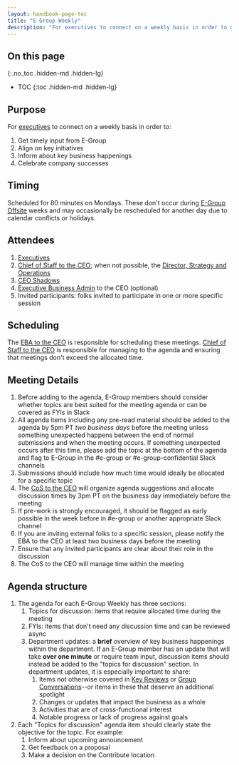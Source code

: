 ```yaml
---
layout: handbook-page-toc
title: "E-Group Weekly"
description: "For executives to connect on a weekly basis in order to get timely input from E-Group, align on key initiatives, inform about key business happenings and celebrate company successes."
---
```


## On this page
{:.no_toc .hidden-md .hidden-lg}

- TOC
{:toc .hidden-md .hidden-lg}

## Purpose

For [executives](/company/team/structure/#executives) to connect on a weekly basis in order to:

1. Get timely input from E-Group
1. Align on key initiatives
1. Inform about key business happenings 
1. Celebrate company successes

## Timing
Scheduled for 80 minutes on Mondays. These don't occur during 
[E-Group Offsite](/company/offsite/)
weeks and may occasionally be rescheduled for another day due to calendar conflicts or holidays. 

## Attendees
1. [Executives](/company/team/structure/#executives)
1. [Chief of Staff to the CEO](/job-families/chief-executive-officer/chief-of-staff/); when not possible, the [Director, Strategy and Operations](/job-families/chief-executive-officer/strategy-and-operations/)
1. [CEO Shadows](/handbook/ceo/shadow/)
1. [Executive Business Admin](/handbook//eba/#executive-business-administrator-team) to the CEO (optional)
1. Invited participants: folks invited to participate in one or more specific session

## Scheduling
The [EBA to the CEO](https://about.gitlab.com/handbook/eba/#executive-business-administrator-team) is responsible for scheduling these meetings. [Chief of Staff to the CEO](https://about.gitlab.com/job-families/chief-executive-officer/chief-of-staff/#directed-work) is responsible for managing to the agenda and ensuring that meetings don't exceed the allocated time. 

## Meeting Details
1. Before adding to the agenda, E-Group members should consider whether topics are best suited for the meeting agenda or can be covered as FYIs in Slack
1. All agenda items including any pre-read material should be added to the agenda by 5pm PT *two business days* before the meeting unless something unexpected happens between the end of normal submissions and when the meeting occurs. If something unexpected occurs after this time, please add the topic at the bottom of the agenda and flag to E-Group in the #e-group or #e-group-confidential Slack channels
1. Submissions should include how much time would ideally be allocated for a specific topic 
1. The [CoS to the CEO](/job-families/chief-executive-officer/chief-of-staff/) will organize agenda suggestions and allocate discussion times by 3pm PT on the business day immediately before the meeting
1. If pre-work is strongly encouraged, it should be flagged as early possible in the week before in #e-group or another appropriate Slack channel
1. If you are inviting external folks to a specific session, please notify the EBA to the CEO at least two business days before the meeting
1. Ensure that any invited participants are clear about their role in the discussion
1. The CoS to the CEO will manage time within the meeting

## Agenda structure
1. The agenda for each E-Group Weekly has three sections:
   1. Topics for discussion: items that require allocated time during the meeting
   1. FYIs: items that don't need any discussion time and can be reviewed async
   1. Department updates: a **brief** overview of key business happenings within the department. If an E-Group member has an update that will take **over one minute** or require team input, discussion items should instead be added to the "topics for discussion" section. In department updates, it is especially important to share:
      1. Items not otherwise covered in [Key Reviews](/handbook/key-review/) or [Group Conversations](/handbook/group-conversations/)--or items in these that deserve an additional spotlight
      1. Changes or updates that impact the business as a whole
      1. Activities that are of cross-functional interest
      1. Notable progress or lack of progress against goals
1. Each "Topics for discussion" agenda item should clearly state the objective for the topic. For example:
   1. Inform about upcoming announcement
   1. Get feedback on a proposal
   1. Make a decision on the Contribute location
